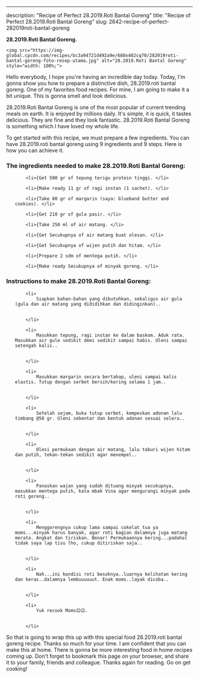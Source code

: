 ---
description: "Recipe of Perfect 28.2019.Roti Bantal Goreng"
title: "Recipe of Perfect 28.2019.Roti Bantal Goreng"
slug: 2642-recipe-of-perfect-282019roti-bantal-goreng

<p>
	<strong>28.2019.Roti Bantal Goreng</strong>. 
	
</p>
<p>
	
	<img src="https://img-global.cpcdn.com/recipes/bc3a94721d492a9e/680x482cq70/282019roti-bantal-goreng-foto-resep-utama.jpg" alt="28.2019.Roti Bantal Goreng" style="width: 100%;">
	
	
</p>
<p>
	Hello everybody, I hope you're having an incredible day today. Today, I'm gonna show you how to prepare a distinctive dish, 28.2019.roti bantal goreng. One of my favorites food recipes. For mine, I am going to make it a bit unique. This is gonna smell and look delicious.
</p>
	
<p>
	28.2019.Roti Bantal Goreng is one of the most popular of current trending meals on earth. It is enjoyed by millions daily. It's simple, it is quick, it tastes delicious. They are fine and they look fantastic. 28.2019.Roti Bantal Goreng is something which I have loved my whole life.
</p>
<p>
	
</p>

<p>
To get started with this recipe, we must prepare a few ingredients. You can have 28.2019.roti bantal goreng using 9 ingredients and 9 steps. Here is how you can achieve it.
</p>

<h3>The ingredients needed to make 28.2019.Roti Bantal Goreng:</h3>

<ol>
	
		<li>{Get 500 gr of tepung terigu protein tinggi. </li>
	
		<li>{Make ready 11 gr of ragi instan (1 sachet). </li>
	
		<li>{Take 80 gr of margarin (saya: blueband butter and cookies). </li>
	
		<li>{Get 210 gr of gula pasir. </li>
	
		<li>{Take 250 ml of air matang. </li>
	
		<li>{Get Secukupnya of air matang buat olesan. </li>
	
		<li>{Get Secukupnya of wijen putih dan hitam. </li>
	
		<li>{Prepare 2 sdm of mentega putih. </li>
	
		<li>{Make ready Secukupnya of minyak goreng. </li>
	
</ol>
<p>
	
</p>

<h3>Instructions to make 28.2019.Roti Bantal Goreng:</h3>

<ol>
	
		<li>
			Siapkan bahan-bahan yang dibutuhkan, sekaligus air gula (gula dan air matang yang dididihkan dan didinginkan)..
			
			
		</li>
	
		<li>
			Masukkan tepung, ragi instan ke dalam baskom. Aduk rata. Masukkan air gule sedikit demi sedikit sampai habis. Uleni sampai setengah kalis..
			
			
		</li>
	
		<li>
			Masukkan margarin secara bertahap, uleni sampai kalis elastis. Tutup dengan serbet bersih/kering selama 1 jam..
			
			
		</li>
	
		<li>
			Setelah sejam, buka tutup serbet, kempeskan adonan lalu timbang @50 gr. Uleni sebentar dan bentuk adonan sesuai selera..
			
			
		</li>
	
		<li>
			Olesi permukaan dengan air matang, lalu taburi wijen hitam dan putih, tekan-tekan sedikit agar menempel..
			
			
		</li>
	
		<li>
			Panaskan wajan yang sudah dituang minyak secukupnya, masukkan mentega putih, kata mbak Vina agar mengurangi minyak pada roti goreng..
			
			
		</li>
	
		<li>
			Menggorengnya cukup lama sampai cokelat tua ya moms...minyak harus banyak, agar roti bagian dalamnya juga matang merata. Angkat dan tiriskan. Benar! Permukaannya kering...padahal tidak saya lap tisu lho, cukup ditiriskan saja..
			
			
		</li>
	
		<li>
			Nah...ini kondisi roti besoknya..luarnya kelihatan kering dan keras..dalamnya lembuuuuuut. Enak moms..layak dicoba..
			
			
		</li>
	
		<li>
			Yuk recook Moms😊😉.
			
			
		</li>
	
</ol>

<p>
	
</p>

<p>
	So that is going to wrap this up with this special food 28.2019.roti bantal goreng recipe. Thanks so much for your time. I am confident that you can make this at home. There is gonna be more interesting food in home recipes coming up. Don't forget to bookmark this page on your browser, and share it to your family, friends and colleague. Thanks again for reading. Go on get cooking!
</p>
